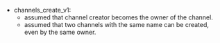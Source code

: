 * channels_create_v1:
    - assumed that channel creator becomes the owner of the channel.
    - assumed that two channels with the same name can be created, even by the
      same owner.
